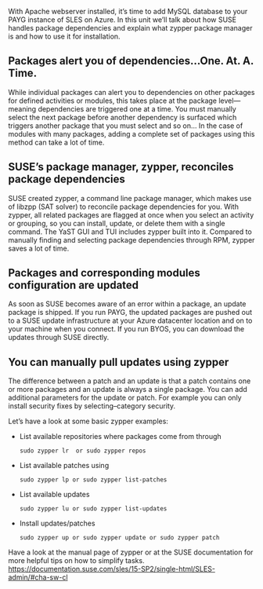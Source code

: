 With Apache webserver installed, it’s time to add MySQL database to your PAYG instance of SLES on Azure. In this unit we’ll talk about how SUSE handles package dependencies and explain what zypper package manager is and how to use it for installation. 

## Packages alert you of dependencies…One. At. A. Time.  

While individual packages can alert you to dependencies on other packages for defined activities or modules, this takes place at the package level—meaning dependencies are triggered one at a time. You must manually select the next package before another dependency is surfaced which triggers another package that you must select and so on… In the case of modules with many packages, adding a complete set of packages using this method can take a lot of time.  

## SUSE’s package manager, zypper, reconciles package dependencies  

SUSE created zypper, a command line package manager, which makes use of libzpp (SAT solver) to reconcile package dependencies for you. With zypper, all related packages are flagged at once when you select an activity or grouping, so you can install, update, or delete them with a single command. The YaST GUI and TUI includes zypper built into it. Compared to manually finding and selecting package dependencies through RPM, zypper saves a lot of time.  

## Packages and corresponding modules configuration are updated 

As soon as SUSE becomes aware of an error within a package, an update package is shipped. If you run PAYG, the updated packages are pushed out to a SUSE update infrastructure at your Azure datacenter location and on to your machine when you connect. If you run BYOS, you can download the updates through SUSE directly.  

## You can manually pull updates using zypper

The difference between a patch and an update is that a patch contains one or more packages and an update is always a single package. You can add additional parameters for the update or patch. For example you can only install security fixes by selecting–category security. 

Let’s have a look at some basic zypper examples:  

- List available repositories where packages come from through  

    ```console
    sudo zypper lr  or sudo zypper repos 
    ```

- List available patches using  

    ```console
    sudo zypper lp or sudo zypper list-patches 
    ```

- List available updates  

    ```console
    sudo zypper lu or sudo zypper list-updates 
    ```

- Install updates/patches 

    ```console
    sudo zypper up or sudo zypper update or sudo zypper patch 
    ```

Have a look at the manual page of zypper or at the SUSE documentation for more helpful tips on how to simplify tasks. https://documentation.suse.com/sles/15-SP2/single-html/SLES-admin/#cha-sw-cl
